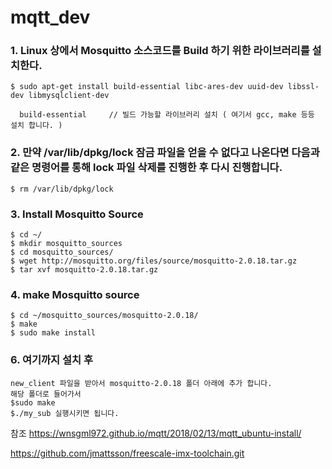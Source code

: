 # mqtt_dev

### 1. Linux 상에서 Mosquitto 소스코드를 Build 하기 위한 라이브러리를 설치한다.

```
$ sudo apt-get install build-essential libc-ares-dev uuid-dev libssl-dev libmysqlclient-dev

  build-essential     // 빌드 가능할 라이브러리 설치 ( 여기서 gcc, make 등등 설치 합니다. )
```

### 2. 만약 /var/lib/dpkg/lock 잠금 파일을 얻을 수 없다고 나온다면 다음과 같은 명령어를 통해 lock 파일 삭제를 진행한 후 다시 진행합니다.

```
$ rm /var/lib/dpkg/lock
```

### 3. Install Mosquitto Source

```
$ cd ~/
$ mkdir mosquitto_sources
$ cd mosquitto_sources/
$ wget http://mosquitto.org/files/source/mosquitto-2.0.18.tar.gz
$ tar xvf mosquitto-2.0.18.tar.gz
```

### 4. make Mosquitto source

```
$ cd ~/mosquitto_sources/mosquitto-2.0.18/
$ make
$ sudo make install
```

### 6. 여기까지 설치 후 

```
new_client 파일을 받아서 mosquitto-2.0.18 폴더 아래에 추가 합니다.
해당 폴더로 들어가서
$sudo make
$./my_sub 실행시키면 됩니다.
```

참조 https://wnsgml972.github.io/mqtt/2018/02/13/mqtt_ubuntu-install/


https://github.com/jmattsson/freescale-imx-toolchain.git
